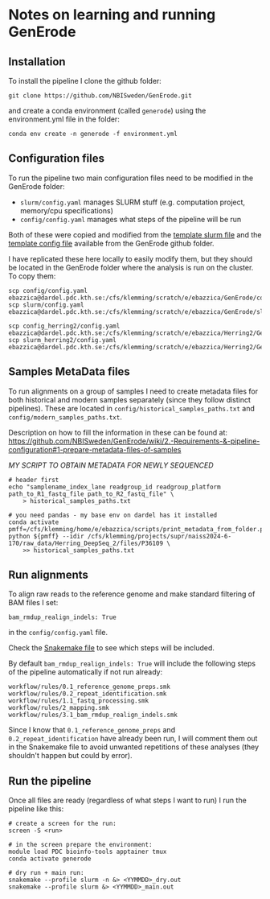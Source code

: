 # Notes on learning and running GenErode

## Installation

To install the pipeline I clone the github folder:
```
git clone https://github.com/NBISweden/GenErode.git
```
and create a conda environment (called `generode`) using the environment.yml file in the folder:
```
conda env create -n generode -f environment.yml
```

## Configuration files

To run the pipeline two main configuration files need to be modified in the GenErode folder:
- `slurm/config.yaml` manages SLURM stuff (e.g. computation project, memory/cpu specifications)
- `config/config.yaml` manages what steps of the pipeline will be run

Both of these were copied and modified from the [template slurm file](https://github.com/NBISweden/GenErode/blob/main/config/slurm/profile/config_plugin_dardel.yaml) and the [template config file](https://github.com/NBISweden/GenErode/blob/main/config/config.yaml) available from the GenErode github folder.

I have replicated these here locally to easily modify them, but they should be located in the GenErode folder where the analysis is run on the cluster. To copy them:
```
scp config/config.yaml ebazzica@dardel.pdc.kth.se:/cfs/klemming/scratch/e/ebazzica/GenErode/config/config.yaml
scp slurm/config.yaml ebazzica@dardel.pdc.kth.se:/cfs/klemming/scratch/e/ebazzica/GenErode/slurm/config.yaml

scp config_herring2/config.yaml ebazzica@dardel.pdc.kth.se:/cfs/klemming/scratch/e/ebazzica/Herring2/GenErode/config/config.yaml
scp slurm_herring2/config.yaml ebazzica@dardel.pdc.kth.se:/cfs/klemming/scratch/e/ebazzica/Herring2/GenErode/slurm/config.yaml
```

## Samples MetaData files

To run alignments on a group of samples I need to create metadata files for both historical and modern samples separately (since they follow distinct pipelines). These are located in `config/historical_samples_paths.txt` and `config/modern_samples_paths.txt`.

Description on how to fill the information in these can be found at:
https://github.com/NBISweden/GenErode/wiki/2.-Requirements-&-pipeline-configuration#1-prepare-metadata-files-of-samples

*MY SCRIPT TO OBTAIN METADATA FOR NEWLY SEQUENCED*
```
# header first
echo "samplename_index_lane readgroup_id readgroup_platform path_to_R1_fastq_file path_to_R2_fastq_file" \
    > historical_samples_paths.txt

# you need pandas - my base env on dardel has it installed
conda activate
pmff=/cfs/klemming/home/e/ebazzica/scripts/print_metadata_from_folder.py
python ${pmff} --idir /cfs/klemming/projects/supr/naiss2024-6-170/raw_data/Herring_DeepSeq_2/files/P36109 \
    >> historical_samples_paths.txt
```

## Run alignments

To align raw reads to the reference genome and make standard filtering of BAM files I set:
```
bam_rmdup_realign_indels: True
```
in the `config/config.yaml` file.

Check the [Snakemake file](https://github.com/NBISweden/GenErode/blob/main/Snakefile) to see which steps will be included.

By default `bam_rmdup_realign_indels: True` will include the following steps of the pipeline automatically if not run already:
```
workflow/rules/0.1_reference_genome_preps.smk
workflow/rules/0.2_repeat_identification.smk
workflow/rules/1.1_fastq_processing.smk
workflow/rules/2_mapping.smk
workflow/rules/3.1_bam_rmdup_realign_indels.smk
```

Since I know that `0.1_reference_genome_preps` and `0.2_repeat_identification` have already been run, I will comment them out in the Snakemake file to avoid unwanted repetitions of these analyses (they shouldn't happen but could by error).

## Run the pipeline

Once all files are ready (regardless of what steps I want to run) I run the pipeline like this:
```
# create a screen for the run:
screen -S <run>

# in the screen prepare the environment:
module load PDC bioinfo-tools apptainer tmux
conda activate generode

# dry run + main run:
snakemake --profile slurm -n &> <YYMMDD>_dry.out
snakemake --profile slurm &> <YYMMDD>_main.out
```